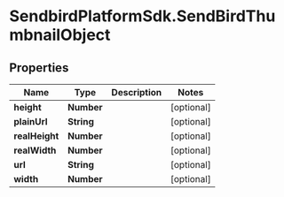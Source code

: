 # SendbirdPlatformSdk.SendBirdThumbnailObject

## Properties

Name | Type | Description | Notes
------------ | ------------- | ------------- | -------------
**height** | **Number** |  | [optional] 
**plainUrl** | **String** |  | [optional] 
**realHeight** | **Number** |  | [optional] 
**realWidth** | **Number** |  | [optional] 
**url** | **String** |  | [optional] 
**width** | **Number** |  | [optional] 


